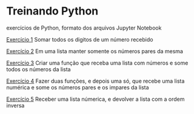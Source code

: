 # Treinando Python
exercícios de Python, formato dos arquivos Jupyter Notebook

[Exercício 1](https://github.com/NicolasMCP/treinando/tree/main/exercicio1-soma_digitos) Somar todos os digitos de um número recebido

[Exercício 2](https://github.com/NicolasMCP/treinando/tree/main/exercicio2-numeros_pares) Em uma lista manter somente os números pares da mesma

[Exercício 3](https://github.com/NicolasMCP/treinando/tree/main/exercicio3-soma_lista) Criar uma função que receba uma lista com números e some todos os números da lista

[Exercício 4](https://github.com/NicolasMCP/treinando/tree/main/exercicio4-soma-pares-e-impares) Fazer duas funções, e depois uma só, que recebe uma lista numérica e some os números pares e os impares da lista

[Exercício 5](https://github.com/NicolasMCP/treinando/tree/main/exercicio5-inverte_lista) Receber uma lista númerica, e devolver a lista com a ordem inversa

